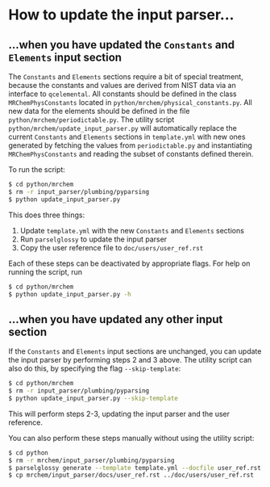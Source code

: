 # How to update the input parser...

## ...when you have updated the `Constants` and `Elements` input section
The `Constants` and `Elements` sections require a bit of special treatment, because the constants and values are derived from NIST data via an interface
to `qcelemental`. 
All constants should be defined in the class `MRChemPhysConstants` located in `python/mrchem/physical_constants.py`.
All new data for the elements should be defined in the file `python/mrchem/periodictable.py`.
The utility script `python/mrchem/update_input_parser.py` will automatically replace the current `Constants` and `Elements` sections in `template.yml` with new ones generated by fetching the values from `periodictable.py` and instantiating `MRChemPhysConstants` and
reading the subset of constants defined therein.

To run the script:

```bash
$ cd python/mrchem
$ rm -r input_parser/plumbing/pyparsing
$ python update_input_parser.py
```

This does three things:

1. Update `template.yml` with the new `Constants` and `Elements` sections
2. Run `parselglossy` to update the input parser
3. Copy the user reference file to `doc/users/user_ref.rst`

Each of these steps can be deactivated by appropriate flags. For help on running the script, run

```bash
$ cd python/mrchem
$ python update_input_parser.py -h
```

## ...when you have updated any other input section
If the `Constants` and `Elements` input sections are unchanged, you can update the input parser by performing steps 2 and 3 above.
The utility script can also do this, by specifying the flag `--skip-template`:

```bash
$ cd python/mrchem
$ rm -r input_parser/plumbing/pyparsing
$ python update_input_parser.py --skip-template
```

This will perform steps 2-3, updating the input parser and the user reference.

You can also perform these steps manually without using the utility script:

```bash
$ cd python
$ rm -r mrchem/input_parser/plumbing/pyparsing
$ parselglossy generate --template template.yml --docfile user_ref.rst --doc-header="User input reference" --target="mrchem/input_parser"
$ cp mrchem/input_parser/docs/user_ref.rst ../doc/users/user_ref.rst
```